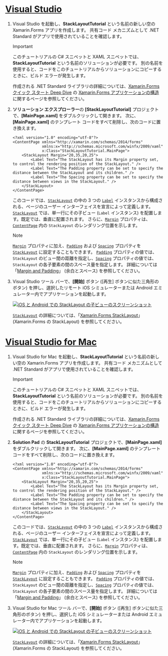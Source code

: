 # <a name="visual-studiotabvswin"></a>[Visual Studio](#tab/vswin)

1. Visual Studio を起動し、**StackLayoutTutorial** という名前の新しい空の Xamarin.Forms アプリを作成します。 共有コード メカニズムとして .NET Standard がアプリで使用されていることを確認します。

    > [!IMPORTANT]
    > このチュートリアルの C# スニペットと XAML スニペットでは、**StackLayoutTutorial** という名前のソリューションが必要です。 別の名前を使用すると、コードをこのチュートリアルからソリューションにコピーするときに、ビルド エラーが発生します。

    作成される .NET Standard ライブラリの詳細については、[Xamarin.Forms クイック スタート Deep Dive](~/get-started/first-app/index.md) の [Xamarin.Forms アプリケーションの構造](~/get-started/first-app/index.md)に関するページを参照してください。

1. **ソリューション エクスプローラー**の **[StackLayoutTutorial]** プロジェクトで、**[MainPage.xaml]** をダブルクリックして開きます。 次に、**[MainPage.xaml]** のテンプレート コードをすべて削除し、次のコードに置き換えます。

    ```xaml
    <?xml version="1.0" encoding="utf-8"?>
    <ContentPage xmlns="http://xamarin.com/schemas/2014/forms"
                 xmlns:x="http://schemas.microsoft.com/winfx/2009/xaml"
                 x:Class="StackLayoutTutorial.MainPage">
        <StackLayout Margin="20,35,20,25">
            <Label Text="The StackLayout has its Margin property set, to control the rendering position of the StackLayout." />
            <Label Text="The Padding property can be set to specify the distance between the StackLayout and its children." />
            <Label Text="The Spacing property can be set to specify the distance between views in the StackLayout." />
        </StackLayout>
    </ContentPage>
    ```

    このコードでは、[`StackLayout`](xref:Xamarin.Forms.StackLayout) の中の 3 つの [`Label`](xref:Xamarin.Forms.Label) インスタンスから構成される、ページのユーザー インターフェイスを宣言によって定義します。 [`StackLayout`](xref:Xamarin.Forms.StackLayout) では、単一行にその子ビュー (`Label` インスタンス) を配置します。既定では、垂直に配置されます。 さらに、[`Margin`](xref:Xamarin.Forms.View.Margin) プロパティは、[`ContentPage`](xref:Xamarin.Forms.ContentPage) 内の `StackLayout` のレンダリング位置を示します。

    > [!NOTE]
    > [`Margin`](xref:Xamarin.Forms.View.Margin) プロパティに加え、[`Padding`](xref:Xamarin.Forms.Layout.Padding) および [`Spacing`](xref:Xamarin.Forms.StackLayout.Spacing) プロパティを [`StackLayout`](xref:Xamarin.Forms.StackLayout) に設定することもできます。 [`Padding`](xref:Xamarin.Forms.Layout.Padding) プロパティの値では、`StackLayout` のビュー間の距離を指定し、[`Spacing`](xref:Xamarin.Forms.StackLayout.Spacing) プロパティの値では、`StackLayout` の各子要素の間のスペース量を指定します。 詳細については「[Margin and Padding](~/xamarin-forms/user-interface/layouts/margin-and-padding.md)」 (余白とスペース) を参照してください。

1. Visual Studio ツール バーで、**[開始]** ボタン ([再生] ボタンに似た三角形のボタン) を押し、選択したリモート iOS シミュレーターまたは Android エミュレーター内でアプリケーションを起動します。

    [![iOS と Android での StackLayout の子ビューのスクリーンショット](../images/create-stacklayout.png "Label インスタンスを含む StackLayout")](../images/create-stacklayout-large.png#lightbox "Label インスタンスを含む StackLayout")

    [`StackLayout`](xref:Xamarin.Forms.StackLayout) の詳細については、「[Xamarin.Forms StackLayout](~/xamarin-forms/user-interface/layouts/stack-layout.md)」 (Xamarin.Forms の StackLayout) を参照してください。

# <a name="visual-studio-for-mactabvsmac"></a>[Visual Studio for Mac](#tab/vsmac)

1. Visual Studio for Mac を起動し、**StackLayoutTutorial** という名前の新しい空の Xamarin.Forms アプリを作成します。 共有コード メカニズムとして .NET Standard がアプリで使用されていることを確認します。

    > [!IMPORTANT]
    > このチュートリアルの C# スニペットと XAML スニペットでは、**StackLayoutTutorial** という名前のソリューションが必要です。 別の名前を使用すると、コードをこのチュートリアルからソリューションにコピーするときに、ビルド エラーが発生します。

    作成される .NET Standard ライブラリの詳細については、[Xamarin.Forms クイック スタート Deep Dive](~/get-started/first-app/index.md) の [Xamarin.Forms アプリケーションの構造](~/get-started/first-app/index.md)に関するページを参照してください。

1. **Solution Pad** の **StackLayoutTutorial** プロジェクトで、**[MainPage.xaml]** をダブルクリックして開きます。 次に、**[MainPage.xaml]** のテンプレート コードをすべて削除し、次のコードに置き換えます。

    ```xaml
    <?xml version="1.0" encoding="utf-8"?>
    <ContentPage xmlns="http://xamarin.com/schemas/2014/forms"
                 xmlns:x="http://schemas.microsoft.com/winfx/2009/xaml"
                 x:Class="StackLayoutTutorial.MainPage">
        <StackLayout Margin="20,35,20,25">
            <Label Text="The StackLayout has its Margin property set, to control the rendering position of the StackLayout." />
            <Label Text="The Padding property can be set to specify the distance between the StackLayout and its children." />
            <Label Text="The Spacing property can be set to specify the distance between views in the StackLayout." />
        </StackLayout>
    </ContentPage>
    ```

    このコードでは、[`StackLayout`](xref:Xamarin.Forms.StackLayout) の中の 3 つの [`Label`](xref:Xamarin.Forms.Label) インスタンスから構成される、ページのユーザー インターフェイスを宣言によって定義します。 [`StackLayout`](xref:Xamarin.Forms.StackLayout) では、単一行にその子ビュー (`Label` インスタンス) を配置します。既定では、垂直に配置されます。 さらに、[`Margin`](xref:Xamarin.Forms.View.Margin) プロパティは、[`ContentPage`](xref:Xamarin.Forms.ContentPage) 内の `StackLayout` のレンダリング位置を示します。

    > [!NOTE]
    > [`Margin`](xref:Xamarin.Forms.View.Margin) プロパティに加え、[`Padding`](xref:Xamarin.Forms.Layout.Padding) および [`Spacing`](xref:Xamarin.Forms.StackLayout.Spacing) プロパティを [`StackLayout`](xref:Xamarin.Forms.StackLayout) に設定することもできます。 [`Padding`](xref:Xamarin.Forms.Layout.Padding) プロパティの値では、`StackLayout` のビュー間の距離を指定し、[`Spacing`](xref:Xamarin.Forms.StackLayout.Spacing) プロパティの値では、`StackLayout` の各子要素の間のスペース量を指定します。 詳細については「[Margin and Padding](~/xamarin-forms/user-interface/layouts/margin-and-padding.md)」 (余白とスペース) を参照してください。

1. Visual Studio for Mac ツール バーで、**[開始]** ボタン ([再生] ボタンに似た三角形のボタン) を押し、選択した iOS シミュレーターまたは Android エミュレーター内でアプリケーションを起動します。

    [![iOS と Android での StackLayout の子ビューのスクリーンショット](../images/create-stacklayout.png "Label インスタンスを含む StackLayout")](../images/create-stacklayout-large.png#lightbox "Label インスタンスを含む StackLayout")

    [`StackLayout`](xref:Xamarin.Forms.StackLayout) の詳細については、「[Xamarin.Forms StackLayout](~/xamarin-forms/user-interface/layouts/stack-layout.md)」 (Xamarin.Forms の StackLayout) を参照してください。
